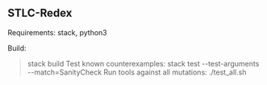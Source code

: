 STLC-Redex
------------

Requirements: stack, python3

Build:
> stack build
Test known counterexamples:
> stack test --test-arguments --match=SanityCheck
Run tools against all mutations:
> ./test_all.sh
